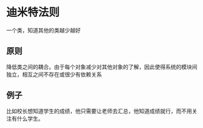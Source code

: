 # 迪米特法则

一个类，知道其他的类越少越好

## 原则
降低类之间的耦合。由于每个对象减少对其他对象的了解，因此使得系统的模块间独立，相互之间不存在或很少有依赖关系

## 例子
比如校长想知道学生的成绩，他只需要让老师去汇总，他知道成绩就行，而不用关注有什么学生。